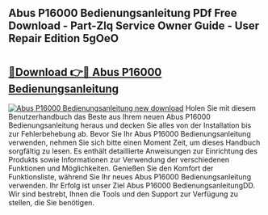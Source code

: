 ## Abus P16000 Bedienungsanleitung PDf Free Download - Part-Zlq Service Owner Guide - User Repair Edition 5gOeO

# <h2><a href="http://df0ge7.blite.top/?on=Abus+P16000+Bedienungsanleitung">🔗Download 👉🔴 Abus P16000 Bedienungsanleitung</a></h2>

[![Abus P16000 Bedienungsanleitung new download](https://i.imgur.com/lujVjoI.png)](http://df0ge7.blite.top/?on=Abus+P16000+Bedienungsanleitung)
Holen Sie mit diesem Benutzerhandbuch das Beste aus Ihrem neuen Abus P16000 Bedienungsanleitung heraus und decken Sie alles von der Installation bis zur Fehlerbehebung ab. Bevor Sie Ihr Abus P16000 Bedienungsanleitung verwenden, nehmen Sie sich bitte einen Moment Zeit, um dieses Handbuch sorgfältig zu lesen. Es enthält detaillierte Anweisungen zur Einrichtung des Produkts sowie Informationen zur Verwendung der verschiedenen Funktionen und Möglichkeiten. Genießen Sie den Komfort der Funktionsliste, während Sie Ihr neues Abus P16000 Bedienungsanleitung verwenden. Ihr Erfolg ist unser Ziel Abus P16000 BedienungsanleitungDD. Wir sind bestrebt, Ihnen die Tools und den Support zur Verfügung zu stellen, die Sie benötigen.
